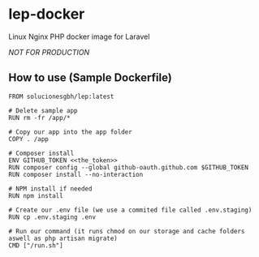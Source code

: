 # lep-docker
Linux Nginx PHP docker image for Laravel

*NOT FOR PRODUCTION*

## How to use (Sample Dockerfile)
```
FROM solucionesgbh/lep:latest

# Delete sample app
RUN rm -fr /app/*

# Copy our app into the app folder
COPY . /app

# Composer install
ENV GITHUB_TOKEN <<the_token>>
RUN composer config --global github-oauth.github.com $GITHUB_TOKEN
RUN composer install --no-interaction

# NPM install if needed
RUN npm install

# Create our .env file (we use a commited file called .env.staging)
RUN cp .env.staging .env

# Run our command (it runs chmod on our storage and cache folders aswell as php artisan migrate)
CMD ["/run.sh"]
```